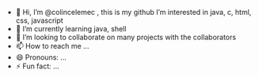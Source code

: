 - 👋 Hi, I’m @colincelemec , this is my github 
   I’m interested in java, c, html, css, javascript
- 🌱 I’m currently learning java, shell
- 💞️ I’m looking to collaborate on many projects with the collaborators
- 📫 How to reach me ...
- 😄 Pronouns: ...
- ⚡ Fun fact: ...

<!---
colincelemec/colincelemec is a ✨ special ✨ repository because its `README.md` (this file) appears on your GitHub profile.
You can click the Preview link to take a look at your changes.
--->
